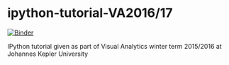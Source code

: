 # ipython-tutorial-VA2016/17

[![Binder](http://mybinder.org/badge.svg)](http://mybinder.org/repo/sgratzl/ipython-tutorial-VA2015)


IPython tutorial given as part of Visual Analytics winter term 2015/2016 at Johannes Kepler University

